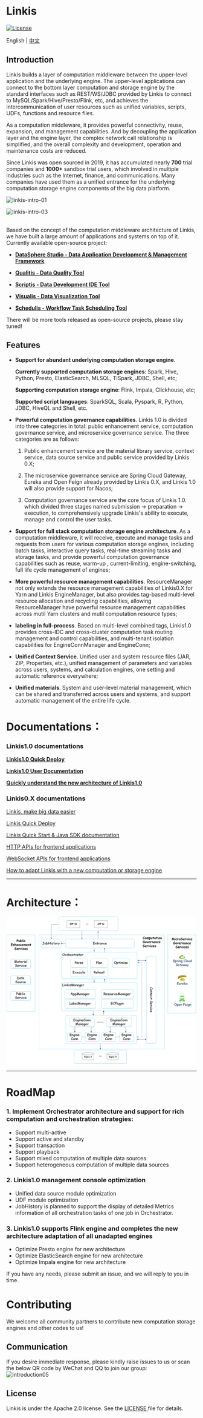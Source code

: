Linkis
============

[![License](https://img.shields.io/badge/license-Apache%202-4EB1BA.svg)](https://www.apache.org/licenses/LICENSE-2.0.html)

English | [中文](docs/zh_CN/README.md)

## Introduction

 Linkis builds a layer of computation middleware between the upper-level application and the underlying engine. The upper-level applications can connect to the bottom layer computation and storage engine by the standard interfaces such as REST/WS/JDBC provided by Linkis to connect to MySQL/Spark/Hive/Presto/Flink, etc, and achieves the intercommunication of user resources such as unified variables, scripts, UDFs, functions and resource files.

 As a computation middleware, it provides powerful connectivity, reuse, expansion, and management capabilities. And by decoupling the application layer and the engine layer, the complex network call relationship is simplified, and the overall complexity and development, operation and maintenance costs are reduced.

 Since Linkis was open sourced in 2019, it has accumulated nearly **700** trial companies and **1000+** sandbox trial users, which involved in multiple industries such as the Internet, finance, and communications. Many companies have used them as a unified entrance for the underlying computation storage engine components of the big data platform.


![linkis-intro-01](https://user-images.githubusercontent.com/11496700/84615498-c3030200-aefb-11ea-9b16-7e4058bf6026.png)

![linkis-intro-03](https://user-images.githubusercontent.com/11496700/84615483-bb435d80-aefb-11ea-81b5-67f62b156628.png)
<br>
<br>

 Based on the concept of the computation middleware architecture of Linkis, we have built a large amount of applications and systems on top of it. Currently available open-source project: 
 
 - [**DataSphere Studio - Data Application Development & Management Framework**](https://github.com/WeBankFinTech/DataSphereStudio)
 
 - [**Qualitis - Data Quality Tool**](https://github.com/WeBankFinTech/Qualitis)
 
 - [**Scriptis - Data Development IDE Tool**](https://github.com/WeBankFinTech/Scriptis)
 
 - [**Visualis - Data Visualization Tool**](https://github.com/WeBankFinTech/Visualis)

 - [**Schedulis - Workflow Task Scheduling Tool**](https://github.com/WeBankFinTech/Schedulis)

 There will be more tools released as open-source projects, please stay tuned!

## Features

- **Support for abundant underlying computation storage engine**.

    **Currently supported computation storage engines**: Spark, Hive, Python, Presto, ElasticSearch, MLSQL, TiSpark, JDBC, Shell, etc;
    
    **Supporting computation storage engine**: Flink, Impala, Clickhouse, etc;
    
    **Supported script languages**: SparkSQL, Scala, Pyspark, R, Python, JDBC, HiveQL and Shell, etc.
  
- **Powerful computation governance capabilities**. Linkis 1.0 is divided into three categories in total: public enhancement service, computation governance service, and microservice governance service. The three categories are as follows:
                                                    
    1. Public enhancement service are the material library service, context service, data source service and public service provided by Linkis 0.X;
                                                    
    2. The microservice governance service are Spring Cloud Gateway, Eureka and Open Feign already provided by Linkis 0.X, and Linkis 1.0 will also provide support for Nacos;
                                                    
    3. Computation governance service are the core focus of Linkis 1.0. which divided three stages named submission -> preparation -> execution, to comprehensively upgrade Linkis's ability to execute, manage and control the user tasks.


- **Support for full stack computation storage engine architecture**. As a computation middleware, it will receive, execute and manage tasks and requests from users for various computation storage engines, including batch tasks, interactive query tasks, real-time streaming tasks and storage tasks, and provide powerful computation governance capabilities such as reuse, warm-up , current-limiting, engine-switching, full life cycle management of engines;

- **More powerful resource management capabilities**. ResourceManager not only extends the resource management capabilities of Linkis0.X for Yarn and Linkis EngineManager, but also provides tag-based multi-level resource allocation and recycling capabilities, allowing ResourceManager have powerful resource management capabilities across mutil Yarn clusters and mutil computation resource types;

- **labeling in full-process**. Based on multi-level combined tags, Linkis1.0 provides cross-IDC and cross-cluster computation task routing management and control capabilities, and multi-tenant isolation capabilities for EngineConnManager and EngineConn;

- **Unified Context Service**. Unified user and system resource files (JAR, ZIP, Properties, etc.), unified management of parameters and variables across users, systems, and calculation engines, one setting and automatic reference everywhere;

- **Unified materials**. System and user-level material management, which can be shared and transferred across users and systems, and support automatic management of the entire life cycle.


# Documentations：

### Linkis1.0 documentations

[**Linkis1.0 Quick Deploy**](https://github.com/WeBankFinTech/Linkis/wiki/%E5%A6%82%E4%BD%95%E5%BF%AB%E9%80%9F%E5%AE%89%E8%A3%85%E4%BD%BF%E7%94%A8Linkis-1.0-RC1)

[**Linkis1.0 User Documentation**](https://github.com/WeBankFinTech/Linkis/wiki/Linkis1.0%E7%94%A8%E6%88%B7%E4%BD%BF%E7%94%A8%E6%96%87%E6%A1%A3)

[**Quickly understand the new architecture of Linkis1.0**](https://github.com/WeBankFinTech/Linkis/wiki/Linkis1.0%E4%B8%8ELinkis0.X%E7%9A%84%E5%8C%BA%E5%88%AB%E7%AE%80%E8%BF%B0)

### Linkis0.X documentations

[Linkis, make big data easier](docs/en_US/ch3/Linkis_Introduction.md)

[Linkis Quick Deploy](docs/en_US/ch1/deploy.md)

[Linkis Quick Start & Java SDK documentation](docs/en_US/ch3/Linkis_Java_SDK_doc.md)

[HTTP APIs for frontend applications](docs/en_US/ch3/Linkis_HTTP_API_Doc.md)

[WebSocket APIs for frontend applications](docs/en_US/ch3/Linkis_WebSocket_API_Doc.md)

[How to adapt Linkis with a new computation or storage engine](docs/en_US/ch3/How_to_adapt_Linkis_with_a_new_computation_or_storage_engine.md)

----

# Architecture：

![architecture](images/en_US/Linkis1.0/architecture/Linkis1.0-architecture.png)

----

# RoadMap

### 1. Implement Orchestrator architecture and support for rich computation and orchestration strategies:

- Support multi-active
- Support active and standby
- Support transaction
- Support playback
- Support mixed computation of multiple data sources
- Support heterogeneous computation of multiple data sources

### 2. Linkis1.0 management console optimization

- Unified data source module optimization
- UDF module optimization
- JobHistory is planned to support the display of detailed Metrics information of all orchestration tasks of one job in Orchestrator.

### 3. Linkis1.0 supports Flink engine and completes the new architecture adaptation of all unadapted engines

- Optimize Presto engine for new architecture
- Optimize ElasticSearch engine for new architecture
- Optimize Impala engine for new architecture

 If you have any needs, please submit an issue, and we will reply to you in time.

# Contributing

 We welcome all community partners to contribute new computation storage engines and other codes to us!

## Communication

 If you desire immediate response, please kindly raise issues to us or scan the below QR code by WeChat and QQ to join our group:
<br>
![introduction05](https://user-images.githubusercontent.com/11496700/84615565-f2197380-aefb-11ea-8288-c2d7b0410933.png)

## License

 Linkis is under the Apache 2.0 license. See the [LICENSE ](http://www.apache.org/licenses/LICENSE-2.0)file for details.